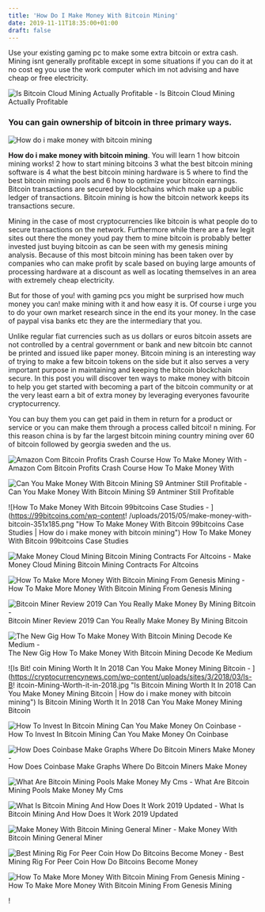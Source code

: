 ```yaml
---
title: 'How Do I Make Money With Bitcoin Mining'
date: 2019-11-11T18:35:00+01:00
draft: false
---
```


Use your existing gaming pc to make some extra bitcoin or extra cash. Mining isnt generally profitable except in some situations if you can do it at no cost eg you use the work computer which im not advising and have cheap or free electricity.

![Is Bitcoin Cloud Mining Actually Profitable - ](https://www.bitcoinmining.com/images/mining-profits.png "Is Bitcoin Cloud Mining Actually Profitable | How do i make money with bitcoin mining") Is Bitcoin Cloud Mining Actually Profitable

### You can gain ownership of bitcoin in three primary ways.

![How do i make money with bitcoin mining](http://flippingincome.com/wp-content/uploads/2019/06/Make-Money-With-Bitcoin-Mining-Rigs-WITHOUT-Mining.jpg "How do i make money with bitcoin mining")

**How do i make money with bitcoin mining**. You will learn 1 how bitcoin mining works! 2 how to start mining bitcoins 3 what the best bitcoin mining software is 4 what the best bitcoin mining hardware is 5 where to find the best bitcoin mining pools and 6 how to optimize your bitcoin earnings. Bitcoin transactions are secured by blockchains which make up a public ledger of transactions. Bitcoin mining is how the bitcoin network keeps its transactions secure.

Mining in the case of most cryptocurrencies like bitcoin is what people do to secure transactions on the network. Furthermore while there are a few legit sites out there the money youd pay them to mine bitcoin is probably better invested just buying bitcoin as can be seen with my genesis mining analysis. Because of this most bitcoin mining has been taken over by companies who can make profit by scale based on buying large amounts of processing hardware at a discount as well as locating themselves in an area with extremely cheap electricity.

But for those of you! with gaming pcs you might be surprised how much money you can! make mining with it and how easy it is. Of course i urge you to do your own market research since in the end its your money. In the case of paypal visa banks etc they are the intermediary that you.

Unlike regular fiat currencies such as us dollars or euros bitcoin assets are not controlled by a central government or bank and new bitcoin btc cannot be printed and issued like paper money. Bitcoin mining is an interesting way of trying to make a few bitcoin tokens on the side but it also serves a very important purpose in maintaining and keeping the bitcoin blockchain secure. In this post you will discover ten ways to make money with bitcoin to help you get started with becoming a part of the bitcoin community or at the very least earn a bit of extra money by leveraging everyones favourite cryptocurrency.

You can buy them you can get paid in them in return for a product or service or you can make them through a process called bitcoi! n mining. For this reason china is by far the largest bitcoin mining country mining over 60 of bitcoin followed by georgia sweden and the us.

![Amazon Com Bitcoin Profits Crash Course How To Make Money With - ](https://images-na.ssl-images-amazon.com/images/I/51XLmYGUMUL.jpg "Amazon Com Bitcoin Profits Crash Course How To Make Money With | How do i make money with bitcoin mining") Amazon Com Bitcoin Profits Crash Course How To Make Money With

![Can You Make Money With Bitcoin Mining S9 Antminer Still Profitable - ](https://i.ytimg.com/vi/gQ9uISira4w/maxresdefault.jpg "Can You Make Money With Bitcoin Mining S9 Antminer Still Profitable | How do i make money with bitcoin mining") Can You Make Money With Bitcoin Mining S9 Antminer Still Profitable

![How To Make Money With Bitcoin 99bitcoins Case Studies - ](https://99bitcoins.com/wp-content!   /uploads/2015/05/make-money-with-bitcoin-351x185.png "How To Make Money With Bitcoin 99bitcoins Case Studies | How do i make money with bitcoin mining") How To Make Money With Bitcoin 99bitcoins Case Studies

![Make Money Cloud Mining Bitcoin Mining Contracts For Altcoins - ](https://78.media.tumblr.com/692927653285231e0483382fef0bba8d/tumblr_inline_p6couaekoj1vsg8ab_1280.jpg "Make Money Cloud Mining Bitcoin Mining Contracts For Altcoins | How do i make money with bitcoin mining") Make Money Cloud Mining Bitcoin Mining Contracts For Altcoins

![How To Make More Money With Bitcoin Mining From Genesis Mining - ](https://managingyourfinance.com/wp-content/uploads/2017/04/How-to-Make-More-Money-With-Bitcoin-Mining-from-Genesis-Mining-4.jpg "How To Make More Money With Bitcoin Mining From Genesis Mining | How do!    i make money with bitcoin mining") How To Make More Money With Bitcoin Mining From Genesis Mining

![Bitcoin Miner Review 2019 Can You Really Make Money By Mining Bitcoin - ](https://trustedbrokerz.com/wp-content/uploads/2019/03/bm1.jpg "Bitcoin Miner Review 2019 Can You Really Make Money By Mining Bitcoin | How do i make money with bitcoin mining") Bitcoin Miner Review 2019 Can You Really Make Money By Mining Bitcoin

![The New Gig How To Make Money With Bitcoin Mining Decode Ke Medium - ](https://miro.medium.com/max/1838/0*qA--Coo6Wi6RI_05.jpg "The New Gig How To Make Money With Bitcoin Mining Decode Ke Medium | How do i make money with bitcoin mining") The New Gig How To Make Money With Bitcoin Mining Decode Ke Medium

![Is Bit!   coin Mining Worth It In 2018 Can You Make Money Mining Bitcoin - ](https://cryptocurrencynews.com/wp-content/uploads/sites/3/2018/03/Is-B!   itcoin-Mining-Worth-it-in-2018.jpg "Is Bitcoin Mining Worth It In 2018 Can You Make Money Mining Bitcoin | How do i make money with bitcoin mining") Is Bitcoin Mining Worth It In 2018 Can You Make Money Mining Bitcoin

![How To Invest In Bitcoin Mining Can You Make Money On Coinbase - ](https://blocklr.com/wp-content/uploads/2018/10/coinbase-how-they-make-money-hero.jpg "How To Invest In Bitcoin Mining Can You Make Money On Coinbase | How do i make money with bitcoin mining") How To Invest In Bitcoin Mining Can You Make Money On Coinbase

![How Does Coinbase Make Graphs Where Do Bitcoin Miners Make Money - ](https://bitcoinexchangeguide.com/wp-content/uploads/2019/05/Fundamental-Labs-Backed-By-Coinbase-Binance-Canaan-Puts-44-Million-into-Bitcoin-Mining-Setup-696x449.jpg "How Does Coinbase Make!    Graphs Where Do Bitcoin Miners Make Money | How do i make money with bitcoin mining") How Does Coinbase Make Graphs Where Do Bitcoin Miners Make Money

![What Are Bitcoin Mining Pools Make Money My Cms - ](https://incomelion.com/wp-content/uploads/2018/03/Bitcoin-Mining.png "What Are Bitcoin Mining Pools Make Money My Cms | How do i make money with bitcoin mining") What Are Bitcoin Mining Pools Make Money My Cms

![What Is Bitcoin Mining And How Does It Work 2019 Updated - ](https://www.buybitcoinworldwide.com/wp-content/uploads/2017/02/bitcoin-mining-300x169.gif "What Is Bitcoin Mining And How Does It Work 2019 Updated | How do i make money with bitcoin mining") What Is Bitcoin Mining And How Does It Work 2019 Updated

![Make Money With Bitcoin Mining General Miner - ](https://general-miner.com/assets/images/post/post_1553331175.jpg "Make Money With Bitcoin Mining General Miner | How do i make money with bitcoin mining") Make Money With Bitcoin Mining General Miner

![Best Mining Rig For Peer Coin How Do Bitcoins Become Money - ](https://mrbitcoiner.com/wp-content/uploads/2018/03/pexels-bitcoin-ethereum-laptop.jpg "Best Mining Rig For Peer Coin How Do Bitcoins Become Money | How do i make money with bitcoin mining") Best Mining Rig For Peer Coin How Do Bitcoins Become Money

![How To Make More Money With Bitcoin Mining From Genesis Mining - ](https://managingyourfinance.com/wp-content/uploads/2017/04/How-to-Make-Money-As-a-Gamer-Sell-Virtual-Reality-Gadgets-e1491399629693.jpg "How To Make More Money With Bitcoin Mining From Genesis Mining | How do i make money with bitcoin mining") How To Make More Money With Bitcoin Mining From Genesis Mining

!